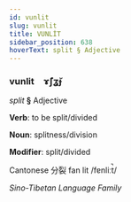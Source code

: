 ```yaml
---
id: vunlit
slug: vunlit
title: VUNLİT
sidebar_position: 638
hoverText: split § Adjective
---
```


### vunlit&emsp;<span kind="abugida">ɤ̃ʃʓ̆ɟ</span>

*split* **§** Adjective

**Verb**: to be split/divided

**Noun**: splitness/division

**Modifier**: split/divided

Cantonese 分裂 fan lit /fɐnliːt̚/

*Sino-Tibetan Language Family*